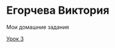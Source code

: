 # Егорчева Виктория
Мои домашние задания 

[Урок 3](https://vikockaego.github.io/ " Настройка рабочего пространства")
